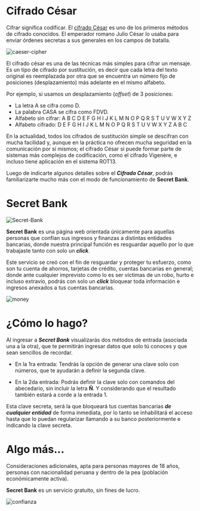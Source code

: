 # Cifrado César

Cifrar significa codificar. El [cifrado César](https://en.wikipedia.org/wiki/Caesar_cipher) es uno de los primeros métodos de cifrado conocidos. El emperador romano Julio César lo usaba para enviar órdenes secretas a sus generales en los campos de batalla.

![caeser-cipher](https://www.neoteo.com/wp-content/images/B5FA.jpg)

El cifrado césar es una de las técnicas más simples para cifrar un mensaje. Es un tipo de cifrado por sustitución, es decir que cada letra del texto original es reemplazada por otra que se encuentra un número fijo de posiciones (desplazamiento) más adelante en el mismo alfabeto.

Por ejemplo, si usamos un desplazamiento (_offset_) de 3 posiciones:

- La letra A se cifra como D.
- La palabra CASA se cifra como FDVD.
- Alfabeto sin cifrar: A B C D E F G H I J K L M N O P Q R S T U V W X Y Z
- Alfabeto cifrado: D E F G H I J K L M N O P Q R S T U V W X Y Z A B C

En la actualidad, todos los cifrados de sustitución simple se descifran con mucha facilidad y, aunque en la práctica no ofrecen mucha seguridad en la comunicación por sí mismos; el cifrado César sí puede formar parte de sistemas más complejos de codificación, como el cifrado Vigenère, e incluso tiene aplicación en el sistema ROT13.

Luego de indicarte algunos detalles sobre el ***Cifrado César***, podrás familiarizarte mucho más con el modo de funcionamiento de **Secret Bank**. 

# Secret Bank

![Secret-Bank](https://c.files.bbci.co.uk/DAED/production/_98254065_quantum-encryption.jpg)

**Secret Bank** es una página web orientada únicamente para aquellas personas que confían sus ingresos y finanzas a distintas entidades bancarias, donde nuestra principal función es resguardar aquello por lo que trabajaste tanto con solo un ***click***.

Este servicio se creó con el fin de resguardar y proteger tu esfuerzo, como son tu cuenta de ahorros, tarjetas de crédito, cuentas bancarias en general; donde ante cualquier imprevisto como lo es ser víctimas de un robo, hurto e incluso extravío, podrás con solo un ***click*** bloquear toda información e ingresos anexados a tus cuentas bancarias.

![money](https://s03.s3c.es/imag/_v0/770x420/a/d/e/monedas-lupa-doble-fondo.jpg)

# ¿Cómo lo hago?

Al ingresar a ***Secret Bank*** visualizarás dos métodos de entrada (asociada una a la otra), que te permitirán ingresar datos que solo tú conoces y que sean sencillos de recordar. 

- En la 1ra entrada: Tendrás la opción de generar una clave solo con números, que te ayudarán a definir la segunda clave.

- En la 2da entrada: Podrás definir la clave solo con comandos del abecedario, sin incluir la letra **Ñ**. Y considerando que el resultado también estará a corde a la entrada 1.

Esta clave secreta, será la que bloqueará tus cuentas bancarias ***de cualquier entidad*** de forma inmediata, por lo tanto se inhabilitará el acceso hasta que lo puedan regularizar llamando a su banco posteriormente e indicando la clave secreta.

# Algo más...

Consideraciones adicionales, apta para personas mayores de 18 años, personas con nacionalidad peruana y dentro de la pea (población económicamente activa).

**Secret Bank** es un servicio gratuito, sin fines de lucro.

![confianza](https://img.gestion.pe/files/article_content_ec_fotos/uploads/2017/11/21/5a149bfd89bec.jpeg)
